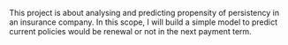 This project is about analysing and predicting propensity of persistency in an insurance company. In this scope, I will build a simple model to predict current policies would be renewal or not in the next payment term.
